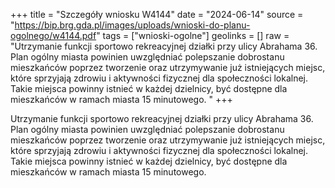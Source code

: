 +++
title = "Szczegóły wniosku W4144"
date = "2024-06-14"
source = "https://bip.brg.gda.pl/images/uploads/wnioski-do-planu-ogolnego/w4144.pdf"
tags = ["wnioski-ogolne"]
geolinks = []
raw = "Utrzymanie funkcji sportowo rekreacyjnej działki przy ulicy Abrahama 36. Plan ogólny miasta powinien uwzględniać polepszanie dobrostanu mieszkańców poprzez tworzenie oraz utrzymywanie już istniejących miejsc, które sprzyjają zdrowiu i aktywności fizycznej dla społeczności lokalnej. Takie miejsca powinny istnieć w każdej dzielnicy, być dostępne dla mieszkańców w ramach miasta 15 minutowego. "
+++

Utrzymanie funkcji sportowo rekreacyjnej działki przy ulicy Abrahama 36. Plan
ogólny miasta powinien uwzględniać polepszanie dobrostanu mieszkańców poprzez tworzenie
oraz utrzymywanie już istniejących miejsc, które sprzyjają zdrowiu i aktywności fizycznej dla
społeczności lokalnej. Takie miejsca powinny istnieć w każdej dzielnicy, być dostępne dla
mieszkańców w ramach miasta 15 minutowego.



